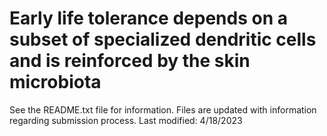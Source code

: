 # Early life tolerance depends on a subset of specialized dendritic cells and is reinforced by the skin microbiota
See the README.txt file for information. Files are updated with information regarding submission process.
Last modified: 4/18/2023

